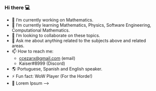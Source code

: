 ### Hi there         💻

- 🔭 I’m currently working on Mathematics.
- 🌱 I’m currently learning Mathematics, Physics, Software Engineering, Computational Mathematics.
- 👯 I’m looking to collaborate on these topics.
- 💬 Ask me about anything related to the subjects above and related areas.
- 📫 How to reach me: 
  - ccezarx@gmail.com (email)
  - Kaiser#8999 (Discord)
- :earth_americas: Portuguese, Spanish and English speaker.                     
- ⚡ Fun fact: WoW Player (For the Horde!)
- :triangular_flag_on_post: Lorem Ipsum
-->
